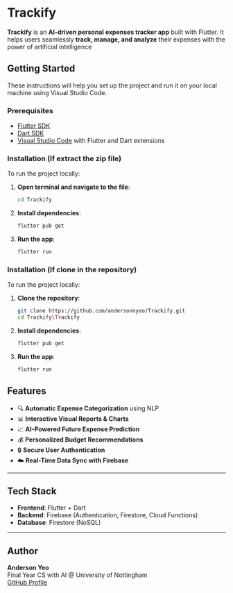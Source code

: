 # Trackify

**Trackify** is an **AI-driven personal expenses tracker app** built with Flutter. It helps users seamlessly **track, manage, and analyze** their expenses with the power of artificial intelligence



## Getting Started

These instructions will help you set up the project and run it on your local machine using Visual Studio Code.

### Prerequisites

- [Flutter SDK](https://flutter.dev/docs/get-started/install)
- [Dart SDK](https://dart.dev/get-dart)
- [Visual Studio Code](https://code.visualstudio.com/) with Flutter and Dart extensions

### Installation (If extract the zip file)
To run the project locally:

1. **Open terminal and navigate to the file**:
   ```bash
   cd Trackify
   ```

   
2. **Install dependencies**:
   ```bash
   flutter pub get
   ```


3. **Run the app**:
   ```bash
   flutter run
   ```




### Installation (If clone in the repository)
To run the project locally:

1. **Clone the repository**:
   ```bash
   git clone https://github.com/andersonnyeo/Trackify.git
   cd Trackify\Trackify
   ```

   
2. **Install dependencies**:
   ```bash
   flutter pub get
   ```


3. **Run the app**:
   ```bash
   flutter run
   ```


## Features

- 🔍 **Automatic Expense Categorization** using NLP
- 📊 **Interactive Visual Reports & Charts**
- 📈 **AI-Powered Future Expense Prediction**
- 💰 **Personalized Budget Recommendations**
- 🔒 **Secure User Authentication**
- ☁️ **Real-Time Data Sync with Firebase**

---

## Tech Stack

- **Frontend**: Flutter + Dart  
- **Backend**: Firebase (Authentication, Firestore, Cloud Functions)  
- **Database**: Firestore (NoSQL)

---



## Author

**Anderson Yeo**  
Final Year CS with AI @ University of Nottingham  
[GitHub Profile](https://github.com/andersonnyeo)
